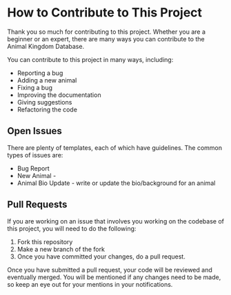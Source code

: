 # How to Contribute to This Project
Thank you so much for contributing to this project. Whether you are a beginner or an expert, there are many ways you can contribute to the Animal Kingdom Database.

You can contribute to this project in many ways, including:

- Reporting a bug
- Adding a new animal 
- Fixing a bug
- Improving the documentation
- Giving suggestions
- Refactoring the code

## Open Issues
There are plenty of templates, each of which have guidelines. The common types of issues are:
- Bug Report
- New Animal - 
- Animal Bio Update - write or update the bio/background for an animal

## Pull Requests
If you are working on an issue that involves you working on the codebase of this project, you will need to do the following:
1. Fork this repository
2. Make a new branch of the fork
3. Once you have committed your changes, do a pull request.

Once you have submitted a pull request, your code will be reviewed and eventually merged. You will be mentioned if any changes need to be made, so keep an eye out for your mentions in your notifications.
